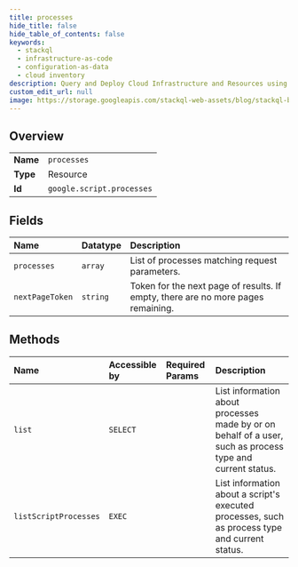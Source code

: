 ```yaml
---
title: processes
hide_title: false
hide_table_of_contents: false
keywords:
  - stackql
  - infrastructure-as-code
  - configuration-as-data
  - cloud inventory
description: Query and Deploy Cloud Infrastructure and Resources using SQL
custom_edit_url: null
image: https://storage.googleapis.com/stackql-web-assets/blog/stackql-blog-post-featured-image.png
---
```

  
    

## Overview
<table><tbody>
<tr><td><b>Name</b></td><td><code>processes</code></td></tr>
<tr><td><b>Type</b></td><td>Resource</td></tr>
<tr><td><b>Id</b></td><td><code>google.script.processes</code></td></tr>
</tbody></table>

## Fields
| Name | Datatype | Description |
|:-----|:---------|:------------|
| `processes` | `array` | List of processes matching request parameters. |
| `nextPageToken` | `string` | Token for the next page of results. If empty, there are no more pages remaining. |
## Methods
| Name | Accessible by | Required Params | Description |
|:-----|:--------------|:----------------|:------------|
| `list` | `SELECT` |  | List information about processes made by or on behalf of a user, such as process type and current status. |
| `listScriptProcesses` | `EXEC` |  | List information about a script's executed processes, such as process type and current status. |
